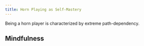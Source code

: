 ```yaml
---
title: Horn Playing as Self-Mastery
---
```


Being a horn player is characterized by extreme path-dependency.

## Mindfulness
